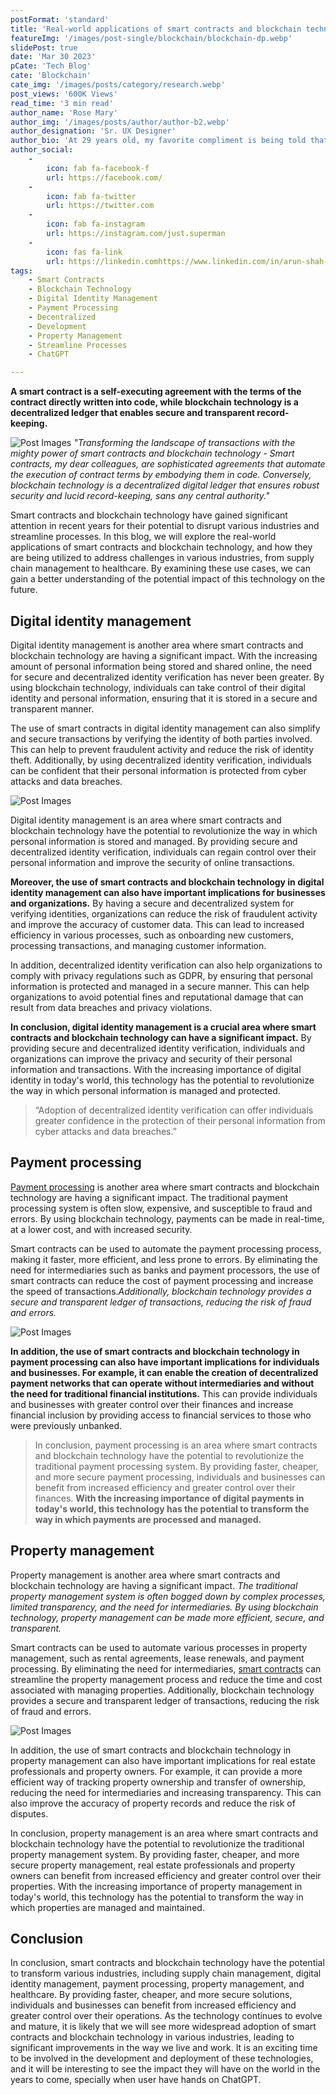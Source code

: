 ```yaml
---
postFormat: 'standard'
title: 'Real-world applications of smart contracts and blockchain technology'
featureImg: '/images/post-single/blockchain/blockchain-dp.webp'
slidePost: true
date: 'Mar 30 2023'
pCate: 'Tech Blog'
cate: 'Blockchain'
cate_img: '/images/posts/category/research.webp'
post_views: '600K Views'
read_time: '3 min read'
author_name: 'Rose Mary'
author_img: '/images/posts/author/author-b2.webp'
author_designation: 'Sr. UX Designer'
author_bio: 'At 29 years old, my favorite compliment is being told that I look like my mom. Seeing myself in her image, like this daughter up top, makes me so proud of how far I’ve come, and so thankful for where I come from.'
author_social:
    -
        icon: fab fa-facebook-f
        url: https://facebook.com/
    -
        icon: fab fa-twitter
        url: https://twitter.com
    -
        icon: fab fa-instagram
        url: https://instagram.com/just.superman
    - 
        icon: fas fa-link
        url: https://linkedin.comhttps://www.linkedin.com/in/arun-shah-85416a204
tags: 
    - Smart Contracts
    - Blockchain Technology
    - Digital Identity Management
    - Payment Processing
    - Decentralized
    - Development
    - Property Management
    - Streamline Processes
    - ChatGPT

---
```


**A smart contract is a self-executing agreement with the terms of the contract directly written into code, while blockchain technology is a decentralized ledger that enables secure and transparent record-keeping.**

![Post Images](/images/post-single/blockchain/blockchain2.webp)
*"Transforming the landscape of transactions with the mighty power of smart contracts and blockchain technology - Smart contracts, my dear colleagues, are sophisticated agreements that automate the execution of contract terms by embodying them in code. Conversely, blockchain technology is a decentralized digital ledger that ensures robust security and lucid record-keeping, sans any central authority."*

Smart contracts and blockchain technology have gained significant attention in recent years for their potential to disrupt various industries and streamline processes. In this blog, we will explore the real-world applications of smart contracts and blockchain technology, and how they are being utilized to address challenges in various industries, from supply chain management to healthcare. By examining these use cases, we can gain a better understanding of the potential impact of this technology on the future.


## Digital identity management
Digital identity management is another area where smart contracts and blockchain technology are having a significant impact. With the increasing amount of personal information being stored and shared online, the need for secure and decentralized identity verification has never been greater. By using blockchain technology, individuals can take control of their digital identity and personal information, ensuring that it is stored in a secure and transparent manner.

The use of smart contracts in digital identity management can also simplify and secure transactions by verifying the identity of both parties involved. This can help to prevent fraudulent activity and reduce the risk of identity theft. Additionally, by using decentralized identity verification, individuals can be confident that their personal information is protected from cyber attacks and data breaches.

![Post Images](/images/post-single/blockchain/blockchain3.webp)

Digital identity management is an area where smart contracts and blockchain technology have the potential to revolutionize the way in which personal information is stored and managed. By providing secure and decentralized identity verification, individuals can regain control over their personal information and improve the security of online transactions.

**Moreover, the use of smart contracts and blockchain technology in digital identity management can also have important implications for businesses and organizations.** By having a secure and decentralized system for verifying identities, organizations can reduce the risk of fraudulent activity and improve the accuracy of customer data. This can lead to increased efficiency in various processes, such as onboarding new customers, processing transactions, and managing customer information.

In addition, decentralized identity verification can also help organizations to comply with privacy regulations such as GDPR, by ensuring that personal information is protected and managed in a secure manner. This can help organizations to avoid potential fines and reputational damage that can result from data breaches and privacy violations.

**In conclusion, digital identity management is a crucial area where smart contracts and blockchain technology can have a significant impact.** By providing secure and decentralized identity verification, individuals and organizations can improve the privacy and security of their personal information and transactions. With the increasing importance of digital identity in today's world, this technology has the potential to revolutionize the way in which personal information is managed and protected.


> “Adoption of decentralized identity verification can offer individuals greater confidence in the protection of their personal information from cyber attacks and data breaches.”


## Payment processing

[Payment processing](#) is another area where smart contracts and blockchain technology are having a significant impact. The traditional payment processing system is often slow, expensive, and susceptible to fraud and errors. By using blockchain technology, payments can be made in real-time, at a lower cost, and with increased security.

Smart contracts can be used to automate the payment processing process, making it faster, more efficient, and less prone to errors. By eliminating the need for intermediaries such as banks and payment processors, the use of smart contracts can reduce the cost of payment processing and increase the speed of transactions.*Additionally, blockchain technology provides a secure and transparent ledger of transactions, reducing the risk of fraud and errors.*

![Post Images](/images/post-single/blockchain/blockchain4.webp)

**In addition, the use of smart contracts and blockchain technology in payment processing can also have important implications for individuals and businesses. For example, it can enable the creation of decentralized payment networks that can operate without intermediaries and without the need for traditional financial institutions.** This can provide individuals and businesses with greater control over their finances and increase financial inclusion by providing access to financial services to those who were previously unbanked.

> In conclusion, payment processing is an area where smart contracts and blockchain technology have the potential to revolutionize the traditional payment processing system. By providing faster, cheaper, and more secure payment processing, individuals and businesses can benefit from increased efficiency and greater control over their finances. **With the increasing importance of digital payments in today's world, this technology has the potential to transform the way in which payments are processed and managed.**




## Property management
Property management is another area where smart contracts and blockchain technology are having a significant impact. *The traditional property management system is often bogged down by complex processes, limited transparency, and the need for intermediaries. By using blockchain technology, property management can be made more efficient, secure, and transparent.*

Smart contracts can be used to automate various processes in property management, such as rental agreements, lease renewals, and payment processing. By eliminating the need for intermediaries, [smart contracts](#) can streamline the property management process and reduce the time and cost associated with managing properties. Additionally, blockchain technology provides a secure and transparent ledger of transactions, reducing the risk of fraud and errors.

![Post Images](/images/post-single/blockchain/blockchain1.webp)

In addition, the use of smart contracts and blockchain technology in property management can also have important implications for real estate professionals and property owners. For example, it can provide a more efficient way of tracking property ownership and transfer of ownership, reducing the need for intermediaries and increasing transparency. This can also improve the accuracy of property records and reduce the risk of disputes.

In conclusion, property management is an area where smart contracts and blockchain technology have the potential to revolutionize the traditional property management system. By providing faster, cheaper, and more secure property management, real estate professionals and property owners can benefit from increased efficiency and greater control over their properties. With the increasing importance of property management in today's world, this technology has the potential to transform the way in which properties are managed and maintained.


## Conclusion

In conclusion, smart contracts and blockchain technology have the potential to transform various industries, including supply chain management, digital identity management, payment processing, property management, and healthcare. By providing faster, cheaper, and more secure solutions, individuals and businesses can benefit from increased efficiency and greater control over their operations. As the technology continues to evolve and mature, it is likely that we will see more widespread adoption of smart contracts and blockchain technology in various industries, leading to significant improvements in the way we live and work. It is an exciting time to be involved in the development and deployment of these technologies, and it will be interesting to see the impact they will have on the world in the years to come, specially when user have hands on ChatGPT.


